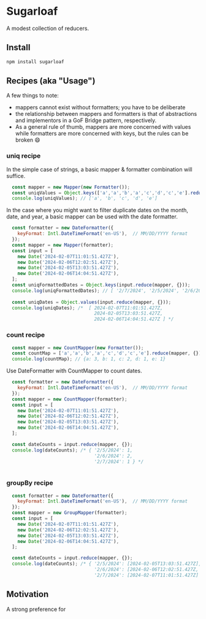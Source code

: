 # Sugarloaf
A modest collection of reducers.

## Install

```bash
npm install sugarloaf
```

## Recipes (aka "Usage")

A few things to note:
* mappers cannot exist without formatters; you have to be deliberate
* the relationship between mappers and formatters is that of abstractions and 
  implementors in a GoF Bridge pattern, respectively. 
* As a general rule of thumb, mappers are more concerned with values while formatters
  are more concerned with keys, but the rules can be broken :smile: 

### uniq recipe

In the simple case of strings, a basic mapper & formatter combination will suffice.

```js
  const mapper = new Mapper(new Formatter());
  const uniqValues = Object.keys(['a','a','b','a','c','d','c','e'].reduce(mapper, {}));
  console.log(uniqValues); // ['a', 'b', 'c', 'd', 'e']
```

In the case where you might want to filter duplicate dates on the month, date, and year, a
basic mapper can be used with the date formatter. 

```js
  const formatter = new DateFormatter({
    keyFormat: Intl.DateTimeFormat('en-US'),  // MM/DD/YYYY format
  });
  const mapper = new Mapper(formatter);
  const input = [ 
    new Date('2024-02-07T11:01:51.427Z'), 
    new Date('2024-02-06T12:02:51.427Z'),
    new Date('2024-02-05T13:03:51.427Z'), 
    new Date('2024-02-06T14:04:51.427Z'),
  ];
  const uniqFormattedDates = Object.keys(input.reduce(mapper, {}));
  console.log(uniqFormattedDates); // [ '2/7/2024', '2/5/2024', '2/6/2024' ]
  
  const uniqDates = Object.values(input.reduce(mapper, {}));
  console.log(uniqDates); /*  [ 2024-02-07T11:01:51.427Z, 
                                2024-02-05T13:03:51.427Z, 
                                2024-02-06T14:04:51.427Z ] */
```

### count recipe

```js
  const mapper = new CountMapper(new Formatter());
  const countMap = ['a','a','b','a','c','d','c','e'].reduce(mapper, {});
  console.log(countMap); // {a: 3, b: 1, c: 2, d: 1, e: 1}
```

Use DateFormatter with CountMapper to count dates. 
```js
  const formatter = new DateFormatter({
    keyFormat: Intl.DateTimeFormat('en-US'),  // MM/DD/YYYY format
  });
  const mapper = new CountMapper(formatter);
  const input = [ 
    new Date('2024-02-07T11:01:51.427Z'), 
    new Date('2024-02-06T12:02:51.427Z'),
    new Date('2024-02-05T13:03:51.427Z'), 
    new Date('2024-02-06T14:04:51.427Z'),
  ];

  const dateCounts = input.reduce(mapper, {});
  console.log(dateCounts); /* { '2/5/2024': 1, 
                                '2/6/2024': 2, 
                                '2/7/2024': 1 } */
  
```

### groupBy recipe

```js
  const formatter = new DateFormatter({
    keyFormat: Intl.DateTimeFormat('en-US'),  // MM/DD/YYYY format
  });
  const mapper = new GroupMapper(formatter);
  const input = [ 
    new Date('2024-02-07T11:01:51.427Z'), 
    new Date('2024-02-06T12:02:51.427Z'),
    new Date('2024-02-05T13:03:51.427Z'), 
    new Date('2024-02-06T14:04:51.427Z'),
  ];

  const dateCounts = input.reduce(mapper, {});
  console.log(dateCounts); /* { '2/5/2024': [2024-02-05T13:03:51.427Z],
                                '2/6/2024': [2024-02-06T12:02:51.427Z, 2024-02-06T14:04:51.427Z], 
                                '2/7/2024': [2024-02-07T11:01:51.427Z] } */
```


## Motivation
A strong preference for 
